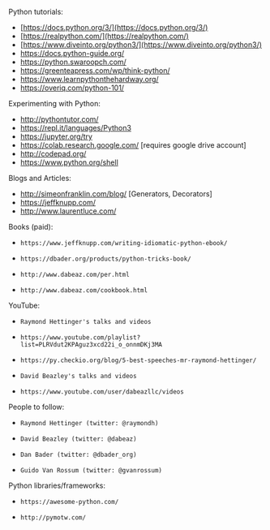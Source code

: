 Python tutorials:
* [https://docs.python.org/3/](https://docs.python.org/3/)
* [https://realpython.com/](https://realpython.com/)
* [https://www.diveinto.org/python3/](https://www.diveinto.org/python3/)
* https://docs.python-guide.org/
* https://python.swaroopch.com/
* https://greenteapress.com/wp/think-python/
* https://www.learnpythonthehardway.org/
* https://overiq.com/python-101/
 
Experimenting with Python:
* http://pythontutor.com/
* https://repl.it/languages/Python3
* https://jupyter.org/try
* https://colab.research.google.com/  [requires google drive account]
* http://codepad.org/
* https://www.python.org/shell
 
Blogs and Articles:
* http://simeonfranklin.com/blog/  [Generators, Decorators]
* https://jeffknupp.com/
* http://www.laurentluce.com/
   
Books (paid):
*     https://www.jeffknupp.com/writing-idiomatic-python-ebook/
*     https://dbader.org/products/python-tricks-book/
*     http://www.dabeaz.com/per.html
*     http://www.dabeaz.com/cookbook.html
 
YouTube:
*     Raymond Hettinger's talks and videos
*     https://www.youtube.com/playlist?list=PLRVdut2KPAguz3xcd22i_o_onnmDKj3MA
*     https://py.checkio.org/blog/5-best-speeches-mr-raymond-hettinger/
    
*     David Beazley's talks and videos
*     https://www.youtube.com/user/dabeazllc/videos
 
People to follow:
*     Raymond Hettinger (twitter: @raymondh)
*     David Beazley (twitter: @dabeaz)
*     Dan Bader (twitter: @dbader_org)
*     Guido Van Rossum (twitter: @gvanrossum)
 
Python libraries/frameworks:
*     https://awesome-python.com/
*     http://pymotw.com/
